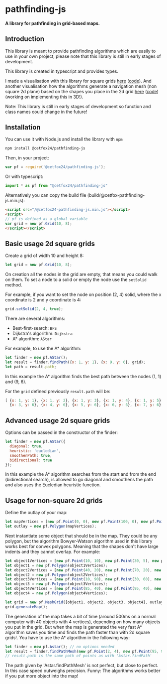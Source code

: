 pathfinding-js
==============
#### A library for pathfinding in grid-based maps. ####

Introduction
------------
This library is meant to provide pathfinding algorithms which are easily to use in your own project, please note that this library is still in early stages of development.

This library is created in typescript and provides types.

I made a visualisation with this library for square grids [here](https://casper64.github.io/pathfinding-js) ([code](https://github.com/Casper64/Casper64.github.io/blob/master/pathfinding-js/src/index.ts)).
And another visualisation how the algorithms generate a navigation mesh (non square 2d plane) based on the shapes you place in the 2d grid [here](https://casper64.github.io/pathfinding-js/navmesh) ([code](https://github.com/Casper64/Casper64.github.io/blob/master/pathfinding-js/navmesh/src/index.ts)) (working on implementing this in 3D!).

Note: This library is still in early stages of development so function and class names could change in the future!

Installation
------------
You can use it with Node.js and install the library with `npm`
```bash
npm install @cetfox24/pathfinding-js
```

Then, in your project:
```javascript
var pf = require('@cetfox24/pathfinding-js');
```

Or with typescript:
```typescript
import * as pf from "@cetfox24/pathfinding-js"
```

Alternatively you can copy the build file (build/@cetfox-pathfinding-js.min.js):
```html
<script src="/@cetfox24-pathfinding-js.min.js"></script>
<script>
// pf is defined as a global variable
var grid = new pf.Grid(10, 8);
</script></script>
```

Basic usage 2d square grids
---------------------------
Create a grid of width 10 and height 8:
```javascript
let grid = new pf.Grid(10, 8);
```
On creation all the nodes in the grid are empty, that means you could walk on them. To set a node to a solid 
or empty the node use the `setSolid` method.

For example, if you want to set the node on position (2, 4) solid, where the x coordinate is 2 and y coordinate is 4:
```javascript
grid.setSolid(2, 4, true);
```
There are several algorithms:
* Best-first-search: `BFS`
* Dijkstra's algorithm: `Dijkstra`
* A* algorithm: `AStar`

For example, to use the A* algorithm:
```javascript
let finder = new pf.AStar();
let result = finder.findPath({x: 1, y: 1}, {x: 9, y: 6}, grid);
let path = result.path;
```
In this example the A* algorithm finds the best path between the nodes (1, 1) and (9, 6).

For the `grid` defined previously `result.path` will be:
```javascript
[ {x: 1, y: 1}, {x: 1, y: 2}, {x: 1, y: 3}, {x: 1, y: 4}, {x: 1, y: 5}, {x: 1, y: 6}, {x: 2, y: 6},
  {x: 3, y: 6}, {x: 4, y: 6}, {x: 5, y: 6}, {x: 6, y: 6}, {x: 7, y: 6}, {x: 8, y: 6}, {x: 9, y: 6} ]
```

Advanced usage 2d square grids
------------------------------
Options can be passed in the constructor of the finder:
```javascript
let finder = new pf.AStar({
  diagonal: true,
  heuristic: 'eucledian',
  smoothenPath: true,
  bidirectional: true
});
```
In this example the A* algorithm searches from the start and from the end (bidirectional search), is allowed to go diagonal and smoothens the path and also uses the Eucledian heuristic function.

Usage for non-square 2d grids
-----------------------------
Define the outlay of your map:
```javascript
let mapVertices = [new pf.Point(0, 0), new pf.Point(100, 0), new pf.Point(100, 1000), new pf.Point(0, 100)];
let outlay = new pf.Polygon(mapVertices);
```
Next instantiate some object that should be in the map. They could be any polygon, but the algorithm Bowyer-Watson algorithm used in this library works best for convex polygons. Meaning that the shapes don't have large indents and they cannot overlap. For example:
```javascript
let object1Vertices = [new pf.Point(10, 10), new pf.Point(30, 5), new pf.Point(20, 20)];
let object1 = new pf.Polygon(object1Vertices);
let object2Vertices = [new pf.Point(40, 20), new pf.Point(70, 20), new pf.Point(70, 50), new pf.Point(40, 50)];
let object2 = new pf.Polygon(object2Vertices);
let object3Vertices = [new pf.Point(10, 90), new pf.Point(30, 60), new pf.Point(60, 60), new pf.Point(70, 80), new pf.Point(30, 95)];
let object3 = new pf.Polygon(object3Vertices);
let object4Vertices = [new pf.Point(85, 40), new pf.Point(95, 40), new pf.Point(95, 70), new pf.Point(85, 70)];
let object4 = new pf.Polygon(object4Vertices);

let grid = new pf.MeshGrid([object1, object2, object3, object4], outlay.vertices);
grid.generateMap();
```
The generation of the map takes a bit of time (around 500ms on a normal computer with 40 objects with 4 vertices), depending on how many objects you put in the grid. But when the map is generated the very fast A* algorithm saves you time and finds the path faster than with 2d square grids!. You have to use the A* algorithm in the following way:
```javascript
let finder = new pf.Astar(); // no options needed
let result = finder.findPathMesh(new pf.Point(2, 4), new pf.Point(95, 95), grid);
// result.path is the same path of points as with 'Astar.findPath'
```
The path given by 'Astar.findPathMesh' is not perfect, but close to perfect. In this case speed outweighs precision. 
Funny: The algorithms works better if you put more object into the map!